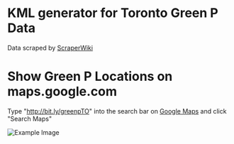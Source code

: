 # KML generator for Toronto Green P Data

Data scraped by [ScraperWiki](http://scraperwiki.com/scrapers/greenp_carparks)

# Show Green P Locations on maps.google.com

Type "http://bit.ly/greenpTO" into the search bar on [Google Maps](http://maps.google.com) and click "Search Maps"

![Example Image](http://i.imgur.com/xVsYB.png)
